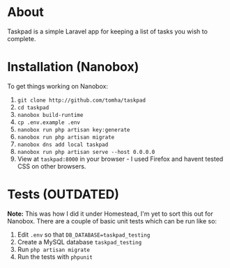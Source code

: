 # About
Taskpad is a simple Laravel app for keeping a list of tasks you wish to complete.

# Installation (Nanobox)
To get things working on Nanobox:
1. `git clone http://github.com/tomha/taskpad`
2. `cd taskpad`
3. `nanobox build-runtime`
4. `cp .env.example .env`
5. `nanobox run php artisan key:generate`
6. `nanobox run php artisan migrate`
7. `nanobox dns add local taskpad`
8. `nanobox run php artisan serve --host 0.0.0.0`
9. View at `taskpad:8000` in your browser - I used Firefox and havent tested CSS on other browsers.

# Tests (OUTDATED)
**Note:** This was how I did it under Homestead, I'm yet to sort this out for Nanobox.
There are a couple of basic unit tests which can be run like so:
1. Edit `.env` so that `DB_DATABASE=taskpad_testing`
2. Create a MySQL database `taskpad_testing`
3. Run `php artisan migrate`
4. Run the tests with `phpunit`

